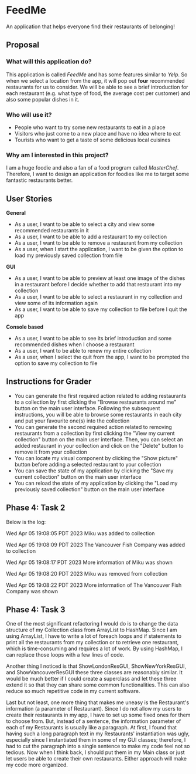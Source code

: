 # FeedMe
An application that helps everyone find their restaurants of belonging!

## Proposal
### What will this application do?
This application is called *FeedMe* and has some features similar to *Yelp*. So when we select a location from the 
app, it will pop out **four** recommended restaurants for us to consider. We will be able to see a brief introduction 
for each restaurant (e.g. what type of food, the average cost per customer) and also some popular dishes in it.

### Who will use it?
- People who want to try some new restaurants to eat in a place
- Visitors who just come to a new place and have no idea where to eat
- Tourists who want to get a taste of some delicious local cuisines

### Why am I interested in this project?
I am a huge foodie and also a fan of a food program called _MasterChef_. Therefore, I want to design an application 
for foodies like me to target some fantastic restaurants better.


## User Stories
__General__
- As a user, I want to be able to select a city and view some recommended restaurants in it
- As a user, I want to be able to add a restaurant to my collection
- As a user, I want to be able to remove a restaurant from my collection
- As a user, when I start the application, I want to be given the option to load my previously saved collection from file

__GUI__
- As a user, I want to be able to preview at least one image of the dishes in a restaurant before I decide whether to add that restaurant into my collection
- As a user, I want to be able to select a restaurant in my collection and view some of its information again
- As a user, I want to be able to save my collection to file before I quit the app

__Console based__
- As a user, I want to be able to see its brief introduction and some recommended dishes when I choose a restaurant
- As a user, I want to be able to renew my entire collection
- As a user, when I select the quit from the app, I want to be prompted the option to save my collection to file


## Instructions for Grader

- You can generate the first required action related to adding restaurants to a collection by first clicking the "Browse restaurants around me" button on the main user interface. Following the subsequent instructions, you will be able to browse some restaurants in each city and put your favourite one(s) into the collection   
- You can generate the second required action related to removing restaurants from a collection by first clicking the "View my current collection" button on the main user interface. Then, you can select an added restaurant in your collection and click on the "Delete" button to remove it from your collection
- You can locate my visual component by clicking the "Show picture" button before adding a selected restaurant to your collection
- You can save the state of my application by clicking the "Save my current collection" button on the main user interface
- You can reload the state of my application by clicking the "Load my previously saved collection" button on the main user interface


## Phase 4: Task 2
Below is the log:

Wed Apr 05 19:08:05 PDT 2023
Miku was added to collection

Wed Apr 05 19:08:09 PDT 2023
The Vancouver Fish Company was added to collection

Wed Apr 05 19:08:17 PDT 2023
More information of Miku was shown

Wed Apr 05 19:08:20 PDT 2023
Miku was removed from collection

Wed Apr 05 19:08:22 PDT 2023
More information of The Vancouver Fish Company was shown

## Phase 4: Task 3
One of the most significant refactoring I would do is to change the data structure of my Collection class from ArrayList to HashMap. 
Since I am using ArrayList, I have to write a lot of foreach loops and if statements to print all the restaurants from my collection or to retrieve one restaurant, 
which is time-consuming and requires a lot of work. By using HashMap, I can replace those loops with a few lines of code.

Another thing I noticed is that ShowLondonResGUI, ShowNewYorkResGUI, and ShowVancouverResGUI these three classes are reasonably similar. 
It would be much better if I could create a superclass and let these three extend it so that they can share some common functionalities. 
This can also reduce so much repetitive code in my current software.

Last but not least, one more thing that makes me uneasy is the Restaurant's information (a parameter of Restaurant). 
Since I do not allow my users to create their restaurants in my app, I have to set up some fixed ones for them to choose from. 
But, instead of a sentence, the information parameter of each of my Restaurants is usually like a paragraph. 
At first, I found that having such a long paragraph text in my Restaurants' instantiation was ugly, especially since I instantiated them in some of my GUI classes; 
therefore, I had to cut the paragraph into a single sentence to make my code feel not so tedious. 
Now when I think back, I should put them in my Main class or just let users be able to create their own restaurants. Either approach will make my code more organized.





